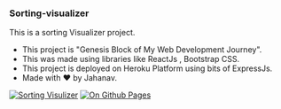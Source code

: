 ### Sorting-visualizer
This is a sorting Visualizer project.

- This project is "Genesis Block of My Web Development Journey".
- This was made using libraries like ReactJs , Bootstrap CSS.
- This project is deployed on Heroku Platform using bits of ExpressJs.
- Made with :heart: by Jahanav.

[![Sorting Visulizer](https://img.shields.io/badge/On%20Heroku-LIVE-green?style=for-the-badge)](https://jahanav-sorting-visualizer.herokuapp.com/)
[![On Github Pages](https://img.shields.io/badge/On%20Github%20Pages-LIVE-green?style=for-the-badge)](https://jahanavdixit.github.io/Sorting-visualizer/)

